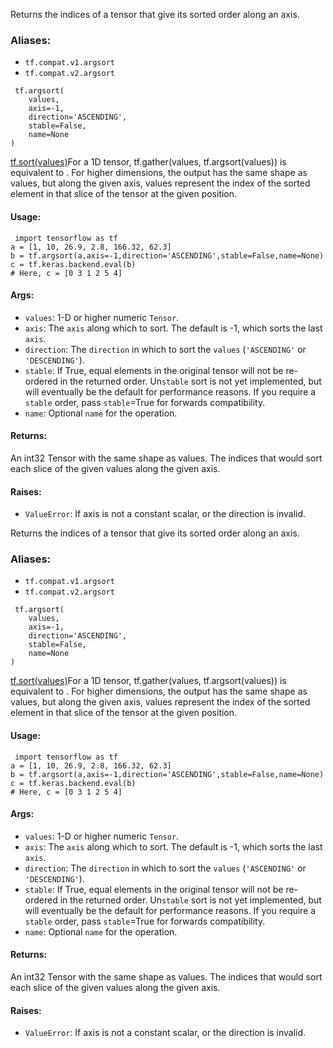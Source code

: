 
Returns the indices of a tensor that give its sorted order along an axis.
### Aliases:
- `tf.compat.v1.argsort`
- `tf.compat.v2.argsort`

```
 tf.argsort(
    values,
    axis=-1,
    direction='ASCENDING',
    stable=False,
    name=None
)
```
[tf.sort(values)](https://www.tensorflow.org/api_docs/python/tf/sort)For a 1D tensor, tf.gather(values, tf.argsort(values)) is equivalent to . For higher dimensions, the output has the same shape as values, but along the given axis, values represent the index of the sorted element in that slice of the tensor at the given position.

#### Usage:

```
 import tensorflow as tf
a = [1, 10, 26.9, 2.8, 166.32, 62.3]
b = tf.argsort(a,axis=-1,direction='ASCENDING',stable=False,name=None)
c = tf.keras.backend.eval(b)
# Here, c = [0 3 1 2 5 4]
```
#### Args:
- `values`: 1-D or higher numeric `Tensor`.
- `axis`: The `axis` along which to sort. The default is -1, which sorts the last `axis`.
- `direction`: The `direction` in which to sort the `values` (`'ASCENDING'` or `'DESCENDING'`).
- `stable`: If True, equal elements in the original tensor will not be re-ordered in the returned order. Un`stable` sort is not yet implemented, but will eventually be the default for performance reasons. If you require a `stable` order, pass `stable`=True for forwards compatibility.
- `name`: Optional `name` for the operation.
#### Returns:

An int32 Tensor with the same shape as values. The indices that would sort each slice of the given values along the given axis.
#### Raises:
- `ValueError`: If axis is not a constant scalar, or the direction is invalid.

Returns the indices of a tensor that give its sorted order along an axis.
### Aliases:
- `tf.compat.v1.argsort`
- `tf.compat.v2.argsort`

```
 tf.argsort(
    values,
    axis=-1,
    direction='ASCENDING',
    stable=False,
    name=None
)
```
[tf.sort(values)](https://www.tensorflow.org/api_docs/python/tf/sort)For a 1D tensor, tf.gather(values, tf.argsort(values)) is equivalent to . For higher dimensions, the output has the same shape as values, but along the given axis, values represent the index of the sorted element in that slice of the tensor at the given position.

#### Usage:

```
 import tensorflow as tf
a = [1, 10, 26.9, 2.8, 166.32, 62.3]
b = tf.argsort(a,axis=-1,direction='ASCENDING',stable=False,name=None)
c = tf.keras.backend.eval(b)
# Here, c = [0 3 1 2 5 4]
```
#### Args:
- `values`: 1-D or higher numeric `Tensor`.
- `axis`: The `axis` along which to sort. The default is -1, which sorts the last `axis`.
- `direction`: The `direction` in which to sort the `values` (`'ASCENDING'` or `'DESCENDING'`).
- `stable`: If True, equal elements in the original tensor will not be re-ordered in the returned order. Un`stable` sort is not yet implemented, but will eventually be the default for performance reasons. If you require a `stable` order, pass `stable`=True for forwards compatibility.
- `name`: Optional `name` for the operation.
#### Returns:

An int32 Tensor with the same shape as values. The indices that would sort each slice of the given values along the given axis.
#### Raises:
- `ValueError`: If axis is not a constant scalar, or the direction is invalid.
